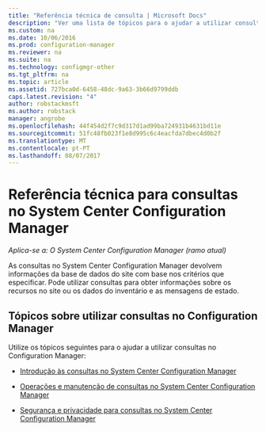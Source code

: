 ```yaml
---
title: "Referência técnica de consulta | Microsoft Docs"
description: "Ver uma lista de tópicos para o ajudar a utilizar consultas para obter informações sobre os recursos no seu site."
ms.custom: na
ms.date: 10/06/2016
ms.prod: configuration-manager
ms.reviewer: na
ms.suite: na
ms.technology: configmgr-other
ms.tgt_pltfrm: na
ms.topic: article
ms.assetid: 727bca0d-6458-48dc-9a63-3b66d9799ddb
caps.latest.revision: "4"
author: robstackmsft
ms.author: robstack
manager: angrobe
ms.openlocfilehash: 44f454d2f7c9d317d1ad99ba724931b4631bd11e
ms.sourcegitcommit: 51fc48fb023f1e8d995c6c4eacfda7dbec4d0b2f
ms.translationtype: MT
ms.contentlocale: pt-PT
ms.lasthandoff: 08/07/2017
---
```

# <a name="queries-technical-reference-for-system-center-configuration-manager"></a>Referência técnica para consultas no System Center Configuration Manager

*Aplica-se a: O System Center Configuration Manager (ramo atual)*

As consultas no System Center Configuration Manager devolvem informações da base de dados do site com base nos critérios que especificar. Pode utilizar consultas para obter informações sobre os recursos no site ou os dados do inventário e as mensagens de estado.  

## <a name="topics-about-using-queries-in-configuration-manager"></a>Tópicos sobre utilizar consultas no Configuration Manager  
 Utilize os tópicos seguintes para o ajudar a utilizar consultas no Configuration Manager:  

-   [Introdução às consultas no System Center Configuration Manager](../../../core/servers/manage/introduction-to-queries.md)  

-   [Operações e manutenção de consultas no System Center Configuration Manager](../../../core/servers/manage/operations-and-maintenance-for-queries.md)  

-   [Segurança e privacidade para consultas no System Center Configuration Manager](../../../core/servers/manage/security-and-privacy-for-queries.md)  
